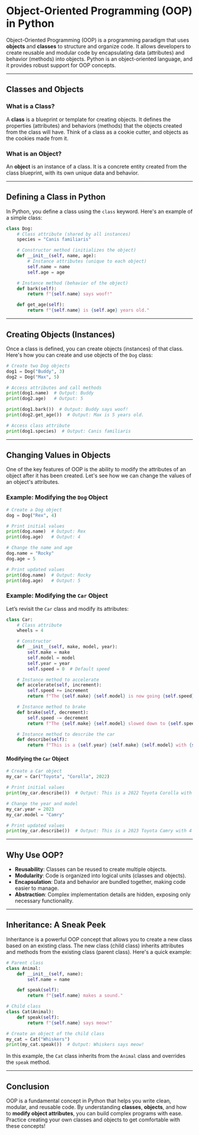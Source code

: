 # Object-Oriented Programming (OOP) in Python

Object-Oriented Programming (OOP) is a programming paradigm that uses **objects** and **classes** to structure and organize code. It allows developers to create reusable and modular code by encapsulating data (attributes) and behavior (methods) into objects. Python is an object-oriented language, and it provides robust support for OOP concepts.

---

## Classes and Objects

### What is a Class?
A **class** is a blueprint or template for creating objects. It defines the properties (attributes) and behaviors (methods) that the objects created from the class will have. Think of a class as a cookie cutter, and objects as the cookies made from it.

### What is an Object?
An **object** is an instance of a class. It is a concrete entity created from the class blueprint, with its own unique data and behavior.

---

## Defining a Class in Python

In Python, you define a class using the `class` keyword. Here's an example of a simple class:

```python
class Dog:
    # Class attribute (shared by all instances)
    species = "Canis familiaris"

    # Constructor method (initializes the object)
    def __init__(self, name, age):
        # Instance attributes (unique to each object)
        self.name = name
        self.age = age

    # Instance method (behavior of the object)
    def bark(self):
        return f"{self.name} says woof!"

    def get_age(self):
        return f"{self.name} is {self.age} years old."
```

---

## Creating Objects (Instances)

Once a class is defined, you can create objects (instances) of that class. Here's how you can create and use objects of the `Dog` class:

```python
# Create two Dog objects
dog1 = Dog("Buddy", 3)
dog2 = Dog("Max", 5)

# Access attributes and call methods
print(dog1.name)  # Output: Buddy
print(dog2.age)   # Output: 5

print(dog1.bark())  # Output: Buddy says woof!
print(dog2.get_age())  # Output: Max is 5 years old.

# Access class attribute
print(dog1.species)  # Output: Canis familiaris
```

---

## Changing Values in Objects

One of the key features of OOP is the ability to modify the attributes of an object after it has been created. Let's see how we can change the values of an object's attributes.

### Example: Modifying the `Dog` Object

```python
# Create a Dog object
dog = Dog("Rex", 4)

# Print initial values
print(dog.name)  # Output: Rex
print(dog.age)   # Output: 4

# Change the name and age
dog.name = "Rocky"
dog.age = 5

# Print updated values
print(dog.name)  # Output: Rocky
print(dog.age)   # Output: 5
```

### Example: Modifying the `Car` Object

Let’s revisit the `Car` class and modify its attributes:

```python
class Car:
    # Class attribute
    wheels = 4

    # Constructor
    def __init__(self, make, model, year):
        self.make = make
        self.model = model
        self.year = year
        self.speed = 0  # Default speed

    # Instance method to accelerate
    def accelerate(self, increment):
        self.speed += increment
        return f"The {self.make} {self.model} is now going {self.speed} km/h."

    # Instance method to brake
    def brake(self, decrement):
        self.speed -= decrement
        return f"The {self.make} {self.model} slowed down to {self.speed} km/h."

    # Instance method to describe the car
    def describe(self):
        return f"This is a {self.year} {self.make} {self.model} with {self.wheels} wheels."
```

#### Modifying the `Car` Object

```python
# Create a Car object
my_car = Car("Toyota", "Corolla", 2022)

# Print initial values
print(my_car.describe())  # Output: This is a 2022 Toyota Corolla with 4 wheels.

# Change the year and model
my_car.year = 2023
my_car.model = "Camry"

# Print updated values
print(my_car.describe())  # Output: This is a 2023 Toyota Camry with 4 wheels.
```

---

## Why Use OOP?

- **Reusability**: Classes can be reused to create multiple objects.
- **Modularity**: Code is organized into logical units (classes and objects).
- **Encapsulation**: Data and behavior are bundled together, making code easier to manage.
- **Abstraction**: Complex implementation details are hidden, exposing only necessary functionality.

---

## Inheritance: A Sneak Peek

Inheritance is a powerful OOP concept that allows you to create a new class based on an existing class. The new class (child class) inherits attributes and methods from the existing class (parent class). Here's a quick example:

```python
# Parent class
class Animal:
    def __init__(self, name):
        self.name = name

    def speak(self):
        return f"{self.name} makes a sound."

# Child class
class Cat(Animal):
    def speak(self):
        return f"{self.name} says meow!"

# Create an object of the child class
my_cat = Cat("Whiskers")
print(my_cat.speak())  # Output: Whiskers says meow!
```

In this example, the `Cat` class inherits from the `Animal` class and overrides the `speak` method.

---

## Conclusion

OOP is a fundamental concept in Python that helps you write clean, modular, and reusable code. By understanding **classes**, **objects**, and how to **modify object attributes**, you can build complex programs with ease. Practice creating your own classes and objects to get comfortable with these concepts!
